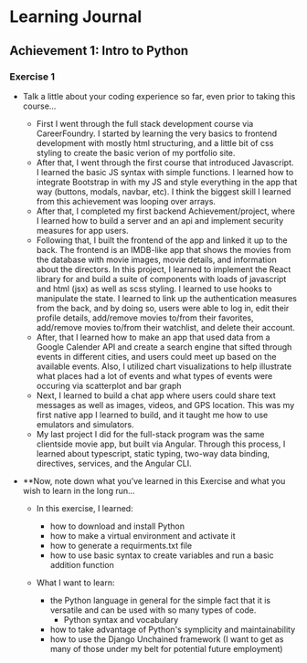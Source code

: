 # Learning Journal

## Achievement 1: Intro to Python 

### Exercise 1

- Talk a little about your coding experience so far, even prior to taking this course... 

  -  First I went through the full stack development course via CareerFoundry. I started by learning the very basics to frontend development with mostly html structuring, and a little bit of css styling to create the basic verion of my portfolio site. 
  -  After that, I went through the first course that introduced Javascript. I learned the basic JS syntax with simple functions. I learned how to integrate Bootstrap in with my JS and style everything in the app that way (buttons, modals, navbar, etc). I think the biggest skill I learned from this achievement was looping over arrays.
  -  After that, I completed my first backend Achievement/project, where I learned how to build a server and an api and implement security measures for app users.
  -  Following that, I built the frontend of the app and linked it up to the back. The frontend is an IMDB-like app that shows the movies from the database with movie images, movie details, and information about the directors. In this project, I learned to implement the React library for and build a suite of components with loads of javascript and html (jsx) as well as scss styling. I learned to use hooks to manipulate the state. I learned to link up the authentication measures from the back, and by doing so, users were able to log in, edit their profile details, add/remove movies to/from their favorites, add/remove movies to/from their watchlist, and delete their account. 
  - After, that I learned how to make an app that used data from a Google Calender API and create a search engine that sifted through events in different cities, and users could meet up based on the available events. Also, I utilized  chart visualizations to help illustrate what places had a lot of events and what types of events were occuring via scatterplot and bar graph
  - Next, I learned to build a chat app where users could share text messages as well as images, videos, and GPS location. This was my first native app I learned to build, and it taught me how to use emulators and simulators.
  - My last project I did for the full-stack program was the same clientside movie app, but built via Angular. Through this process, I learned about typescript, static typing, two-way data binding, directives, services, and the Angular CLI.


- **Now, note down what you’ve learned in this Exercise and what you wish to learn in the long run...

  - In this exercise, I learned: 
    - how to download and install Python
    - how to make a virtual environment and activate it
    - how to generate a requirments.txt file
    - how to use basic syntax to create variables and run a basic addition function

  - What I want to learn:
    -  the Python language in general for the simple fact that it is versatile and can be used with so many types of code.
       -  Python syntax and vocabulary
    -  how to take advantage of Python's symplicity and maintainability
    -  how to use the Django Unchained framework (I want to get as many of those under my belt for potential future employment)
